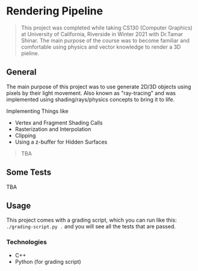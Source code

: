 # Rendering Pipeline
>This project was completed while taking CS130 (Computer Graphics) at University of California, Riverside in Winter 2021 with Dr.Tamar Shinar. The main purpose of the course was to become familiar and comfortable using physics and vector knowledge to render a 3D pieline.

## General
The main purpose of this project was to use generate 2D/3D objects using pixels by their light movement. Also known as "ray-tracing" and was implemented using shading/rays/physics concepts to bring it to life. 

Implementing Things like
* Vertex and Fragment Shading Calls
* Rasterization and Interpolation
* Clipping
* Using a z-buffer for Hidden Surfaces
>TBA

## Some Tests 
TBA

## Usage

This project comes with a grading script, which you can run like this: ```./grading-script.py .``` and you will see all the tests that are passed.

### Technologies
* C++
* Python (for grading script) 
